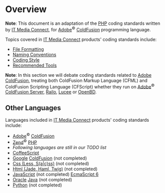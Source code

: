# Overview

**Note**: This document is an adaptation of the [PHP](../../overview.md) coding standards written by [IT Media Connect](http://itmediaconnect.ro/), for [Adobe](http://www.adobe.com/products/coldfusion-family.html)<sup>&copy;</sup> [ColdFusion](overview.md) programming language.

Topics covered in [IT Media Connect](http://itmediaconnect.ro/) products' coding standards include:

* [File Formatting](file-formating.md)
* [Naming Conventions](naming-conventions.md)
* [Coding Style](coding-style.md)
* [Recommended Tools](recommended-tools.md)

**Note**: In this section we will debate coding standards related to [Adobe](http://www.adobe.com/products/coldfusion-family.html) [ColdFusion](overview.md), treating both ColdFusion Markup Language (CFML) and ColdFusion Scripting Language (CFScript) whether they run on [Adobe](http://www.adobe.com/products/coldfusion-family.html)<sup>&copy;</sup> [ColdFusion Server](http://www.adobe.com/products/coldfusion-family.html), [Railo](http://www.getrailo.org), [Lucee](http://lucee.org) or [OpenBD](http://openbd.org).

## Other Languages

Languages included in [IT Media Connect](http://itmediaconnect.ro/) products' coding standards include:

* [Adobe](http://www.adobe.com/products/coldfusion-family.html)<sup>&copy;</sup> [ColdFusion](overview.md)
* [Zend](http://zend.com)<sup>&copy;</sup> [PHP](../../overview.md)
* *Following languages are still in our TODO list*
* [CoffeeScript](part/coffee/overview.md)
* [Google](http://code.google.com/p/dart/) [ColdFusion](part/dart/overview.md) (not completed)
* [Css (Less, S(a|c)ss)](part/css/overview.md) (not completed)
* [Html (Jade, Haml, Twig)](part/html/overview.md) (not completed)
* [JavaScript](part/js/overview.md) (not completed) [EcmaScript 6](https://github.com/lukehoban/es6features)
* [Oracle](https://www.oracle.com/java/index.html) [Java](part/java/overview.md) (not completed)
* [Python](part/py/overview.md) (not completed)
